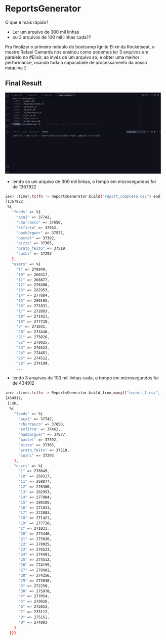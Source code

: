 # ReportsGenerator

O que é mais rápido?
* Ler um arquivo de 300 mil linhas
* ou 3 arquivos de 100 mil linhas cada??

Pra finalizar o primeiro módulo do bootcamp Ignite Elixir da Rocketseat, o mestre Rafael Camarda nos ensinou como podemos ler 3 arquivos em paralelo no #Elixir, ao invés de um arquivo só, e obter uma melhor performance, usando toda a capacidade de processamento da nossa máquina :)

## Final Result

![teste](.github/relatorio_csv.gif)

- lendo só um arquivo de 300 mil linhas, o tempo em microsegundos foi de 1367922
```bash
iex> :timer.tc(fn -> ReportsGenerator.build("report_complete.csv") end)
{1367922,
 %{
   "foods" => %{
     "açaí" => 37742,
     "churrasco" => 37650,
     "esfirra" => 37462,
     "hambúrguer" => 37577,
     "pastel" => 37392,
     "pizza" => 37365,
     "prato_feito" => 37519,
     "sushi" => 37293
   },
   "users" => %{
     "1" => 278849,
     "10" => 268317,
     "11" => 268877,
     "12" => 276306,
     "13" => 282953,
     "14" => 277084,
     "15" => 280105,
     "16" => 271831,
     "17" => 272883,
     "18" => 271421,
     "19" => 277720,
     "2" => 271031,
     "20" => 273446,
     "21" => 275026,
     "22" => 278025,
     "23" => 276523,
     "24" => 274481,
     "25" => 274512,
     "26" => 274199,
     ...
```
- lendo 3 arquivos de 100 mil linhas cada, o tempo em microsegundos foi de 434912
```bash
iex> :timer.tc(fn -> ReportsGenerator.build_from_many(["report_1.csv", "report_2.csv", "report_3.csv"]) end)
{434912,
 {:ok,
  %{
    "foods" => %{
      "açaí" => 37742,
      "churrasco" => 37650,
      "esfirra" => 37462,
      "hambúrguer" => 37577,
      "pastel" => 37392,
      "pizza" => 37365,
      "prato_feito" => 37519,
      "sushi" => 37293
    },
    "users" => %{
      "1" => 278849,
      "10" => 268317,
      "11" => 268877,
      "12" => 276306,
      "13" => 282953,
      "14" => 277084,
      "15" => 280105,
      "16" => 271831,
      "17" => 272883,
      "18" => 271421,
      "19" => 277720,
      "2" => 271031,
      "20" => 273446,
      "21" => 275026,
      "22" => 278025,
      "23" => 276523,
      "24" => 274481,
      "25" => 274512,
      "26" => 274199,
      "27" => 278001,
      "28" => 274256,
      "29" => 273030,
      "3" => 272250,
      "30" => 275978,
      "4" => 277054,
      "5" => 270926,
      "6" => 272053,
      "7" => 273112,
      "8" => 275161,
      "9" => 274003
    }
  }}}
```
